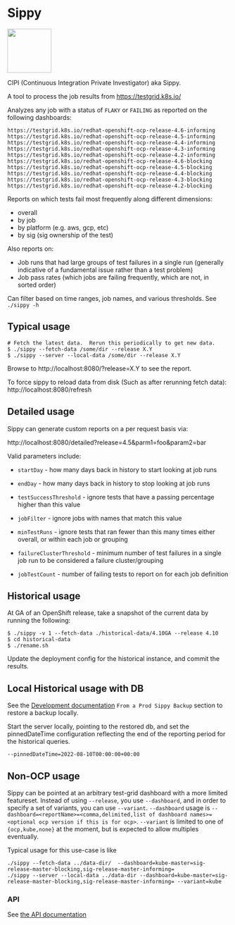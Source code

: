 # Sippy

<img src=https://raw.github.com/openshift/sippy/master/sippy.svg height=100 width=100>

CIPI (Continuous Integration Private Investigator) aka Sippy.

A tool to process the job results from https://testgrid.k8s.io/

Analyzes any job with a status of `FLAKY` or `FAILING` as reported on the following dashboards:

```
https://testgrid.k8s.io/redhat-openshift-ocp-release-4.6-informing
https://testgrid.k8s.io/redhat-openshift-ocp-release-4.5-informing
https://testgrid.k8s.io/redhat-openshift-ocp-release-4.4-informing
https://testgrid.k8s.io/redhat-openshift-ocp-release-4.3-informing
https://testgrid.k8s.io/redhat-openshift-ocp-release-4.2-informing
https://testgrid.k8s.io/redhat-openshift-ocp-release-4.6-blocking
https://testgrid.k8s.io/redhat-openshift-ocp-release-4.5-blocking
https://testgrid.k8s.io/redhat-openshift-ocp-release-4.4-blocking
https://testgrid.k8s.io/redhat-openshift-ocp-release-4.3-blocking
https://testgrid.k8s.io/redhat-openshift-ocp-release-4.2-blocking
```

Reports on which tests fail most frequently along different dimensions:

* overall
* by job
* by platform (e.g. aws, gcp, etc)
* by sig (sig ownership of the test)

Also reports on:
* Job runs that had large groups of test failures in a single run (generally indicative of a fundamental issue rather than a test problem)
* Job pass rates (which jobs are failing frequently, which are not, in sorted order)

Can filter based on time ranges, job names, and various thresholds.  See `./sippy -h`

## Typical usage

```
# Fetch the latest data.  Rerun this periodically to get new data.
$ ./sippy --fetch-data /some/dir --release X.Y
$ ./sippy --server --local-data /some/dir --release X.Y
```

Browse to http://localhost:8080/?release=X.Y to see the report.

To force sippy to reload data from disk (Such as after rerunning fetch data): http://localhost:8080/refresh

## Detailed usage
Sippy can generate custom reports on a per request basis via:

http://localhost:8080/detailed?release=4.5&parm1=foo&param2=bar

Valid parameters include:

* `startDay` - how many days back in history to start looking at job runs

* `endDay` - how many days back in history to stop looking at job runs

* `testSuccessThreshold` - ignore tests that have a passing percentage higher than this value

* `jobFilter` - ignore jobs with names that match this value

* `minTestRuns` - ignore tests that ran fewer than this many times either overall, or within each job or grouping

* `failureClusterThreshold` - minimum number of test failures in a single job run to be considered a failure cluster/grouping

* `jobTestCount` - number of failing tests to report on for each job definition

## Historical usage

At GA of an OpenShift release, take a snapshot of the current data by
running the following:

```
$ ./sippy -v 1 --fetch-data ./historical-data/4.10GA --release 4.10
$ cd historical-data
$ ./rename.sh
```

Update the deployment config for the historical instance, and commit the
results.

## Local Historical usage with DB
See the [Development documentation](DEVELOPMENT.md) `From a Prod Sippy Backup` section to restore a backup locally.

Start the server locally, pointing to the restored db, and set the pinnedDateTime configuration reflecting the end of the reporting period for the historical queries.

`--pinnedDateTime=2022-08-10T00:00:00+00:00` 

## Non-OCP usage

Sippy can be pointed at an arbitrary test-grid dashboard with a more limited featureset.
Instead of using `--release`, you use `--dashboard`, and in order to specify a set of variants, you can use `--variant`.
`--dashboard` usage is `--dashboard=<reportName>=<comma,delimited,list of dashboard names>=<optional ocp version if this is for ocp>`.
`--variant` is limited to one of `{ocp,kube,none}` at the moment, but is expected to allow multiples eventually.

Typical usage for this use-case is like
```
./sippy --fetch-data ../data-dir/  --dashboard=kube-master=sig-release-master-blocking,sig-release-master-informing=
./sippy --server --local-data ../data-dir --dashboard=kube-master=sig-release-master-blocking,sig-release-master-informing= --variant=kube
```

### API

See [the API documentation](pkg/api/README.md)
